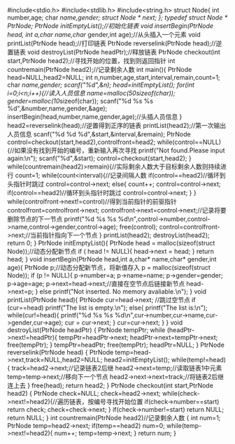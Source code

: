 #include<stdio.h>
#include<stdlib.h>
#include<string.h>
struct Node{
	int number,age;
    char *name,*gender;
	struct Node * next; 
};
typedef struct Node  * PtrNode;
PtrNode  initEmptyList();//初始化链表
void insertBegin(PtrNode head, int a,char* name,char* gender,int age);//从头插入一个元素
void printList(PtrNode head);//打印链表
PtrNode reverselink(PtrNode head);//逆置链表
void destroyList(PtrNode headPtr);//释放链表
PtrNode checkout(int start,PtrNode head2);//寻找开始的位置，找到则返回指针
int countremain(PtrNode head2);//记录剩余人数
int main(){
    PtrNode head=NULL,head2=NULL;
    int n,number,age,start,interval,remain,count=1;
    char *name,*gender;
    scanf("%d",&n);
    head=initEmptyList();
    for(int i=0;i<n;i++){//读入人员信息
        name=malloc(50*sizeof(char));
        gender=malloc(10*sizeof(char));
        scanf("%d %s %s %d",&number,name,gender,&age);
        insertBegin(head,number,name,gender,age);//头插人员信息
    }
    head2=reverselink(head);//逆置得到正序的链表
    printList(head2);//第一次输出人员信息
    scanf("%d %d %d",&start,&interval,&remain);
    PtrNode control=checkout(start,head2),controlfront=head2;
    while(control==NULL){//如果没有找到开始的编号，重新输入再次寻找
        printf("Not found.Please input again:\n");
        scanf("%d",&start);
        control=checkout(start,head2);
    }
    while(countremain(head2)>remain){//实际剩余人数大于目标剩余人数则持续进行
        count=1;
        while(count<interval){//记录间隔人数
            if(control==head2)//循环到头指针时跳过
                control=control->next;
            else{
                count++;
                control=control->next;
                if(control==head2)//循环到头指针时跳过
                    control=control->next;
            }
        }
        while(controlfront->next!=control)//得到当前指针的前驱指针
            controlfront=controlfront->next;
        controlfront->next=control->next;//记录将要删除节点的下一节点
        printf("%d %s %s %d\n",control->number,control->name,control->gender,control->age);
        free(control);
        control=controlfront->next;//当前指针指向下一个节点
    }
    printList(head2);
    destroyList(head2);
    return 0;
}
PtrNode  initEmptyList(){
	PtrNode head = malloc(sizeof(struct Node));//动态分配新节点
	if ( head != NULL){
		head->next = head;
	} 
	return head;
}
void insertBegin(PtrNode head,int a,char* name,char* gender,int age){
	PtrNode p;//动态分配新节点，将新值存入
	p = malloc(sizeof(struct Node));
	if (p != NULL){
		p->number=a;
        p->name=name;
        p->gender=gender;
        p->age=age;
		p->next=head->next;//直接在空节点后链接新节点
		head->next=p;
	}
	else 
        printf("Not inserted. No memory avaliable.\n");
}
void printList(PtrNode head){
    PtrNode cur=head->next; //跳过空节点
    if (cur==head)
    	   printf("The list is empty.\n");
    else{
	   printf("The list is:\n");
	   while(cur!=head){
   	        printf("%d %s %s %d\n",cur->number,cur->name,cur->gender,cur->age);
             cur = cur->next;
         } 
        cur=cur->next;
    }
}
void destroyList(PtrNode headPtr)
{
    PtrNode tempPtr;
    while (headPtr->next!=headPtr){
        tempPtr=headPtr->next;
        headPtr->next=tempPtr->next;
        free(tempPtr);
    }
    tempPtr=headPtr;
    free(tempPtr);
    headPtr=NULL;
}
PtrNode reverselink(PtrNode head)
{
    PtrNode temp=head->next,track=NULL,head2=NULL;
    head2=initEmptyList();
    while(temp!=head){
        track=head2->next;//记录链表2后继
        head2->next=temp;//读取链表1中元素
        temp=temp->next;//移向下一个节点
        head2->next->next=track;//将链表2后继连上去
    }
    free(head);
    return head2;
}
PtrNode checkout(int start,PtrNode head2)
{
    PtrNode check=NULL;
    check=head2->next;
    while(check->next!=head2){//遍历链表，按编号寻找开始位置
        if(check->number==start)
            return check;
        check=check->next;
    }
    if(check->number!=start)
        return NULL;
    return NULL;
}
int countremain(PtrNode head2)//记录剩余人数
{
    int num=1;
    PtrNode temp=head2->next;
    if(temp==head2)
        num=0;
    while(temp->next!=head2){
        num++;
        temp=temp->next;
    }
    return num;
}